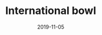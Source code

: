---
layout: essay
type: essay
title: "International bowl"
date: 2019-11-05
labels:
  - Software Engineering
  - Meteor
  - Intellij
  - JavaScripts
---